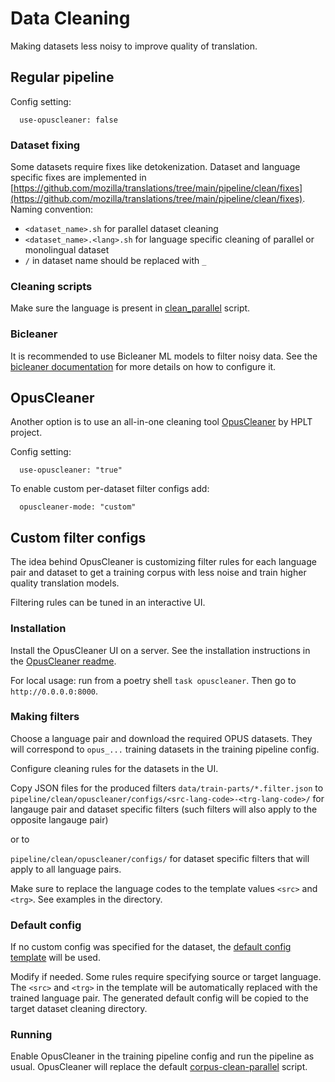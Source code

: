 # Data Cleaning

Making datasets less noisy to improve quality of translation.

## Regular pipeline

Config setting:
```
  use-opuscleaner: false
```

### Dataset fixing

Some datasets require fixes like detokenization.
Dataset and language specific fixes are implemented in [https://github.com/mozilla/translations/tree/main/pipeline/clean/fixes](https://github.com/mozilla/translations/tree/main/pipeline/clean/fixes).
Naming convention:
- `<dataset_name>.sh` for parallel dataset cleaning
- `<dataset_name>.<lang>.sh` for language specific cleaning of parallel or monolingual dataset
- `/` in dataset name should be replaced with `_`

### Cleaning scripts

Make sure the language is present in [clean_parallel](https://github.com/mozilla/translations/tree/main/pipeline/clean/tools/clean_parallel.py#L19) script.


### Bicleaner

It is recommended to use Bicleaner ML models to filter noisy data.
See the [bicleaner documentation](bicleaner.md) for more details on how to configure it.


## OpusCleaner

Another option is to use an all-in-one cleaning tool [OpusCleaner](https://github.com/hplt-project/OpusCleaner) by HPLT project.

Config setting:
```
  use-opuscleaner: "true"
```

To enable custom per-dataset filter configs add:
```
  opuscleaner-mode: "custom"
```


## Custom filter configs

The idea behind OpusCleaner is customizing filter rules for each language pair and dataset
to get a training corpus with less noise and train higher quality translation models.

Filtering rules can be tuned in an interactive UI.

### Installation

Install the OpusCleaner UI on a server. 
See the installation instructions in the [OpusCleaner readme](https://github.com/hplt-project/OpusCleaner).

For local usage: run from a poetry shell `task opuscleaner`.
Then go to `http://0.0.0.0:8000`.

### Making filters

Choose a language pair and download the required OPUS datasets. 
They will correspond to `opus_...` training datasets in the training pipeline config.

Configure cleaning rules for the datasets in the UI.

Copy JSON files for the produced filters `data/train-parts/*.filter.json` to 
`pipeline/clean/opuscleaner/configs/<src-lang-code>-<trg-lang-code>/` for langauge pair and dataset specific filters 
(such filters will also apply to the opposite langauge pair)

or to 

`pipeline/clean/opuscleaner/configs/` for dataset specific filters that will apply to all language pairs.

Make sure to replace the language codes to the template values `<src>` and `<trg>`. See examples in the directory.

### Default config

If no custom config was specified for the dataset, 
the [default config template](https://github.com/mozilla/translations/tree/main/pipeline/clean/opuscleaner/configs/default.filters.json) will be used.

Modify if needed. Some rules require specifying source or target language. 
The `<src>` and `<trg>` in the template will be automatically replaced with the trained language pair.
The generated default config will be copied to the target dataset cleaning directory.

### Running 

Enable OpusCleaner in the training pipeline config and run the pipeline as usual. 
OpusCleaner will replace the default [corpus-clean-parallel](https://github.com/mozilla/translations/tree/main/pipeline/clean/clean-parallel.sh) script.
